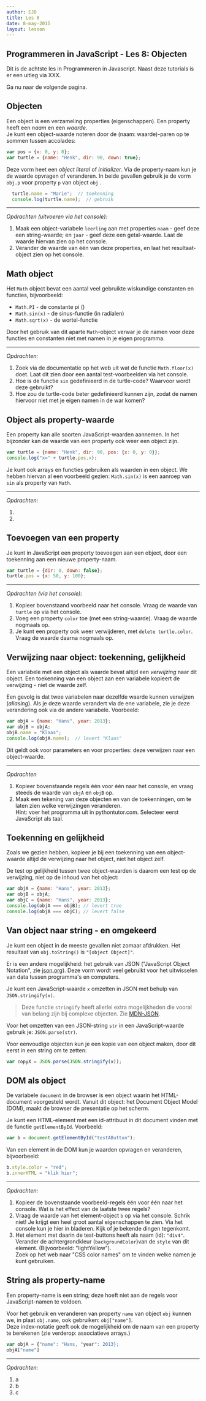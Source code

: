 ```yaml
---
author: EJD
title: Les 8
date: 8-may-2015
layout: lesson
---
```



## Programmeren in JavaScript - Les 8: Objecten

Dit is de achtste les in Programmeren in Javascript. Naast deze tutorials is er een uitleg via XXX.

Ga nu naar de volgende pagina.


## Objecten

Een object is een verzameling properties (eigenschappen). Een property heeft een *naam* en een *waarde*. <br> Je kunt een object-waarde noteren door de (naam: waarde)-paren op te sommen tussen accolades:

```js
var pos = {x: 0, y: 0};
var turtle = {name: "Henk", dir: 90, down: true};
```

Deze vorm heet een *object literal* of *initializer*. Via de property-naam kun je de waarde opvragen of veranderen. In beide gevallen gebruik je de vorm  `obj.p` voor property `p` van object `obj` .

```js
  turtle.name = "Marie";  // toekenning
  console.log(turtle.name);  // gebruik
```

---

*Opdrachten (uitvoeren via het console):*

1. Maak een object-variabele `leerling` aan met properties `naam` - geef deze een string-waarde; en `jaar` - geef deze een getal-waarde. Laat de waarde hiervan zien op het console.
2. Verander de waarde van één van deze properties, en laat het resultaat-object zien op het console.


## Math object

Het `Math` object bevat een aantal veel gebruikte wiskundige constanten en functies, bijvoorbeeld:

* `Math.PI` - de constante pi ()
* `Math.sin(x)` - de sinus-functie (in radialen)
* `Math.sqrt(x)` - de wortel-functie

Door het gebruik van dit aparte `Math`-object verwar je de namen voor deze functies en constanten niet met namen in je eigen programma.

---

*Opdrachten:*

1. Zoek via de documentatie op het web uit wat de functie `Math.floor(x)` doet. Laat dit zien door een aantal test-voorbeelden via het console.
2. Hoe is de functie `sin` gedefinieerd in de turtle-code? Waarvoor wordt deze gebruikt?
3. Hoe zou de turtle-code beter gedefinieerd kunnen zijn, zodat de namen hiervoor niet met je eigen namen in de war komen?


## Object als property-waarde

Een property kan alle soorten JavaScript-waarden aannemen. In het bijzonder kan de waarde van een property ook weer een object zijn.

```js
var turtle = {name: "Henk", dir: 90, pos: {x: 0, y: 0}};
console.log("x=" + turtle.pos.x);

```

Je kunt ook arrays en functies gebruiken als waarden in een object. We hebben hiervan al een voorbeeld gezien: `Math.sin(x)` is een aanroep van `sin` als property van `Math`.

---

*Opdrachten:*

1. 
2.




## Toevoegen van een property

Je kunt in JavaScript een property toevoegen aan een object, door een toekenning aan een nieuwe property-naam.

```js
var turtle = {dir: 0, down: false};
turtle.pos = {x: 50, y: 100};
```

---

*Opdrachten (via het console):*

1. Kopieer bovenstaand voorbeeld naar het console. Vraag de waarde van `turtle` op via het console.
2. Voeg een property `color` toe (met een string-waarde). Vraag de waarde nogmaals op.
3. Je kunt een property ook weer verwijderen, met `delete turtle.color`. Vraag de waarde daarna nogmaals op.


## Verwijzing naar object: toekenning, gelijkheid

Een variabele met een object als waarde bevat altijd een *verwijzing* naar dit object. Een toekenning van een object aan een variabele kopieert de verwijzing - niet de waarde zelf.

Een gevolg is dat twee variabelen naar dezelfde waarde kunnen verwijzen (*aliasing*). Als je deze waarde verandert via de ene variabele, zie je deze verandering ook via de andere variabele. Voorbeeld:

```js
var objA = {name: "Hans", year: 2013};
var objB = objA;
objB.name = "Klaas";
console.log(objA.name);  // levert "Klaas"
```

Dit geldt ook voor parameters en voor properties: deze verwijzen naar een object-waarde.

---

*Opdrachten*

1. Kopieer bovenstaande regels één voor één naar het console, en vraag steeds de waarde van `objA` en `objB` op.
2. Maak een tekening van deze objecten en van de toekenningen, om te laten zien welke verwijzingen veranderen. <br> Hint: voer het programma uit in pythontutor.com. Selecteer eerst JavaScript als taal.


## Toekenning en gelijkheid

Zoals we gezien hebben, kopieer je bij een toekenning van een object-waarde altijd de verwijzing naar het object, niet het object zelf.

De test op gelijkheid tussen twee object-waarden is daarom een test op de verwijzing, niet op de inhoud van het object:

```js
var objA = {name: "Hans", year: 2013};
var objB = objA;
var objC = {name: "Hans", year: 2013};
console.log(objA === objB); // levert true
console.log(objA === objC); // levert false
```

## Van object naar string - en omgekeerd

Je kunt een object in de meeste gevallen niet zomaar afdrukken. Het resultaat van `obj.toString()` is `"[object Object]"`.

Er is een andere mogelijkheid: het gebruik van JSON ("JavaScript Object Notation", zie [json.org](http://json.org)). Deze vorm wordt veel gebruikt voor het uitwisselen van data tussen programma's en computers.

Je kunt een JavaScript-waarde `x` omzetten in JSON met behulp van `JSON.stringify(x)`.

> Deze functie `stringify` heeft allerlei extra mogelijkheden die vooral van belang zijn bij complexe objecten. Zie [MDN-JSON](https://developer.mozilla.org/en-US/docs/Web/JavaScript/Reference/Global_Objects/JSON/stringify).

Voor het omzetten van een JSON-string `str` in een JavaScript-waarde gebruik je: `JSON.parse(str)`.

Voor eenvoudige objecten kun je een kopie van een object maken, door dit eerst in een string om te zetten:

```js
var copyX = JSON.parse(JSON.stringify(x));
```


## DOM als object

De variabele `document` in de browser is een object waarin het HTML-document voorgesteld wordt. Vanuit dit object: het Document Object Model (DOM), maakt de browser de presentatie op het scherm.

Je kunt een HTML-element met een id-attribuut in dit document vinden met de functie `getElementById`. Voorbeeld:

```js
var b = document.getElementById("testAButton");
```

Van een element in de DOM kun je waarden opvragen en veranderen, bijvoorbeeld:

```js
b.style.color = "red";
b.innerHTML = "klik hier";
```

---

*Opdrachten:*

1. Kopieer de bovenstaande voorbeeld-regels één voor één naar het console. Wat is het effect van de laatste twee regels?
2. Vraag de waarde van het element-object `b` op via het console. Schrik niet! Je krijgt een heel groot aantal eigenschappen te zien. Via het console kun je hier in bladeren. Kijk of je bekende dingen tegenkomt.
3. Het element met daarin de test-buttons heeft als naam (id): `"div4"`. Verander de achtergrondkleur (`backgroundColor`)van de `style` van dit element. (Bijvoorbeeld: "lightYellow"). <br> Zoek op het web naar "CSS color names" om te vinden welke namen je kunt gebruiken.


## String als property-name

Een property-name is een string; deze hoeft niet aan de regels voor JavaScript-namen te voldoen.

Voor het gebruik en veranderen van property `name` van object `obj` kunnen we, in plaat `obj.name`, ook gebruiken: `obj["name"]`. <br> Deze index-notatie geeft ook de mogelijkheid om de naam van een property te berekenen (zie verderop: associatieve arrays.)

```js
var objA = {"name": "Hans, "year": 2013};
objA["name"]
```

---

*Opdrachten:*

1. a
2. b
3. c

